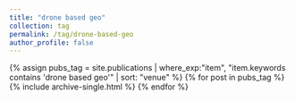 ```yaml
---
title: "drone based geo"
collection: tag
permalink: /tag/drone-based-geo
author_profile: false
---
```

{% assign pubs_tag = site.publications | where_exp:"item", "item.keywords contains 'drone based geo'" | sort: "venue" %}
{% for post in pubs_tag %}
  {% include archive-single.html %}
{% endfor %}